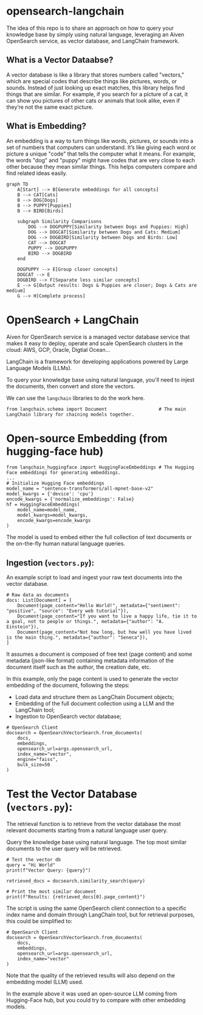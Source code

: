 # opensearch-langchain

The idea of this repo is to share an approach on how to query your knowledge base by simply using natural language, leveraging an Aiven OpenSearch service, as vector database, and LangChain framework.

## What is a Vector Dataabse?

A vector database is like a library that stores numbers called "vectors," which are special codes that describe things like pictures, words, or sounds. Instead of just looking up exact matches, this library helps find things that are similar. For example, if you search for a picture of a cat, it can show you pictures of other cats or animals that look alike, even if they’re not the same exact picture.

## What is Embedding?

An embedding is a way to turn things like words, pictures, or sounds into a set of numbers that computers can understand. It’s like giving each word or picture a unique "code" that tells the computer what it means. For example, the words "dog" and "puppy" might have codes that are very close to each other because they mean similar things. This helps computers compare and find related ideas easily.

```mermaid
graph TD
    A[Start] --> B[Generate embeddings for all concepts]
    B --> CAT[Cats]
    B --> DOG[Dogs]
    B --> PUPPY[Puppies]
    B --> BIRD[Birds]
    
    subgraph Similarity Comparisons
        DOG --> DOGPUPPY[Similarity between Dogs and Puppies: High]
        DOG --> DOGCAT[Similarity between Dogs and Cats: Medium]
        DOG --> DOGBIRD[Similarity between Dogs and Birds: Low]
        CAT --> DOGCAT
        PUPPY --> DOGPUPPY
        BIRD --> DOGBIRD
    end

    DOGPUPPY --> E[Group closer concepts]
    DOGCAT --> E
    DOGBIRD --> F[Separate less similar concepts]
    E --> G[Output results: Dogs & Puppies are closer; Dogs & Cats are medium]
    G --> H[Complete process]
```

# OpenSearch + LangChain
Aiven for OpenSearch service is a managed vector database service that makes it easy to deploy, operate and scale OpenSearch clusters in the cloud: AWS, GCP, Oracle, Digtial Ocean...  

LangChain is a framework for developing applications powered by Large Language Models (LLMs).

To query your knowledge base using natural language, you'll need to injest the documents, then convert and store the vectors.

We can use the `langchain` libraries to do the work here. 
```
from langchain.schema import Document                   # The main LangChain library for chaining models together.
```

# Open-source Embedding (from hugging-face hub)

```
from langchain_huggingface import HuggingFaceEmbeddings # The Hugging Face embeddings for generating embeddings.
...
# Initialize Hugging Face embeddings
model_name = "sentence-transformers/all-mpnet-base-v2"
model_kwargs = {'device': 'cpu'}
encode_kwargs = {'normalize_embeddings': False}
hf = HuggingFaceEmbeddings(
    model_name=model_name,
    model_kwargs=model_kwargs,
    encode_kwargs=encode_kwargs
)
```

The model is used to embed either the full collection of text documents or the on-the-fly human natural language queries.

## Ingestion (`vectors.py`):
An example script to load and ingest your raw text documents into the vector database.

```
# Raw data as documents
docs: List[Document] = [
    Document(page_content="Hello World!", metadata={"sentiment": "positive", "source": "Every web tutorial"}),
    Document(page_content="If you want to live a happy life, tie it to a goal, not to people or things.", metadata={"author": "A. Einstein"}),
    Document(page_content="Not how long, but how well you have lived is the main thing.", metadata={"author": "Seneca"}),
]
```

It assumes a document is composed of free text (page content) and some metadata (json-like format) containing metadata information of the document itself such as the author, the creation date, etc.

In this example, only the page content is used to generate the vector embedding of the document, following the steps:

* Load data and structure them as LangChain Document objects;
* Embedding of the full document collection using a LLM and the LangChain tool;
* Ingestion to OpenSearch vector database;

```
# OpenSearch Client
docsearch = OpenSearchVectorSearch.from_documents(
    docs,
    embeddings,
    opensearch_url=args.opensearch_url,
    index_name="vector",
    engine="faiss",
    bulk_size=50 
)
```

# Test the Vector Database (`vectors.py`):
The retrieval function is to retrieve from the vector database the most relevant documents starting from a natural language user query.

Query the knowledge base using natural language. The top most similar documents to the user query will be retrieved.

```
# Test the vector db
query = "Hi World"
print(f"Vector Query: {query}")

retrieved_docs = docsearch.similarity_search(query)

# Print the most similar document
print(f"Results: {retrieved_docs[0].page_content}")
```

The script is using the same OpenSearch client connection to a specific index name and domain through LangChain tool, but for retrieval purposes, this could be simplified to:

```
# OpenSearch Client
docsearch = OpenSearchVectorSearch.from_documents(
    docs,
    embeddings,
    opensearch_url=args.opensearch_url,
    index_name="vector"
)
```

Note that the quality of the retrieved results will also depend on the embedding model (LLM) used.

 In the example above it was used an open-source LLM coming from Hugging-Face hub, but you could try to compare with other embedding models.
